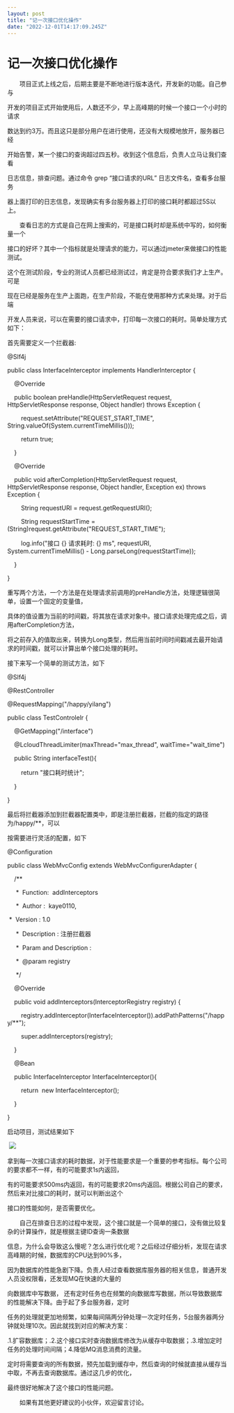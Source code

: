 ```yaml
---
layout: post
title: "记一次接口优化操作"
date: "2022-12-01T14:17:09.245Z"
---
```

记一次接口优化操作
=========

　　项目正式上线之后，后期主要是不断地进行版本迭代，开发新的功能。自己参与

开发的项目正式开始使用后，人数还不少，早上高峰期的时候一个接口一个小时的请求

数达到约3万。而且这只是部分用户在进行使用，还没有大规模地放开，服务器已经

开始告警，某一个接口的查询超过四五秒。收到这个信息后，负责人立马让我们查看

日志信息，排查问题。通过命令 grep “接口请求的URL” 日志文件名，查看多台服务

器上面打印的日志信息，发现确实有多台服务器上打印的接口耗时都超过5S以上。

　　查看日志的方式是自己在网上搜索的，可是接口耗时却是系统中写的，如何衡量一个

接口的好坏？其中一个指标就是处理请求的能力，可以通过jmeter来做接口的性能测试。

这个在测试阶段，专业的测试人员都已经测试过，肯定是符合要求我们才上生产。可是

现在已经是服务在生产上面跑，在生产阶段，不能在使用那种方式来处理。对于后端

开发人员来说，可以在需要的接口请求中，打印每一次接口的耗时。简单处理方式如下：

首先需要定义一个拦截器:

@Slf4j

public class InterfaceInterceptor implements HandlerInterceptor {

    @Override

    public boolean preHandle(HttpServletRequest request, HttpServletResponse response, Object handler) throws Exception {

        request.setAttribute("REQUEST\_START\_TIME", String.valueOf(System.currentTimeMillis()));

        return true;

    }

    @Override

    public void afterCompletion(HttpServletRequest request, HttpServletResponse response, Object handler, Exception ex) throws Exception {

        String requestURI = request.getRequestURI();

        String requestStartTime = (String)request.getAttribute("REQUEST\_START\_TIME");

        log.info("接口 {} 请求耗时: {} ms", requestURI, System.currentTimeMillis() - Long.parseLong(requestStartTime));

    }

}

重写两个方法，一个方法是在处理请求前调用的preHandle方法，处理逻辑很简单，设置一个固定的变量值，

具体的值设置为当前的时间戳，将其放在请求对象中。接口请求处理完成之后，调用afterCompletion方法，

将之前存入的值取出来，转换为Long类型，然后用当前时间时间戳减去最开始请求的时间戳，就可以计算出单个接口处理的耗时。

接下来写一个简单的测试方法，如下

@Slf4j

@RestController

@RequestMapping("/happy/yilang")

public class TestControlelr {

    @GetMapping("/interface")

    @LcloudThreadLimiter(maxThread="max\_thread", waitTime="wait\_time")

    public String interfaceTest(){

        return "接口耗时统计";

    }

}

最后将拦截器添加到拦截器配置类中，即是注册拦截器，拦截的指定的路径为/happy/\*\*，可以

按需要进行灵活的配置，如下

@Configuration

public class WebMvcConfig extends WebMvcConfigurerAdapter {

    /\*\*

     \*  Function:  addInterceptors

     \*  Author :  kaye0110,

 \*  Version : 1.0

     \*  Description : 注册拦截器

     \*  Param and Description :

     \*  @param registry

     \*/

    @Override

    public void addInterceptors(InterceptorRegistry registry) {

        registry.addInterceptor(InterfaceInterceptor()).addPathPatterns("/happy/\*\*");

        super.addInterceptors(registry);

    }

    @Bean

    public InterfaceInterceptor InterfaceInterceptor(){

        return  new InterfaceInterceptor();

    }

}

启动项目，测试结果如下

 ![](https://img2023.cnblogs.com/blog/2127275/202212/2127275-20221201221206093-987726543.png)

拿到每一次接口请求的耗时数据，对于性能要求是一个重要的参考指标。每个公司的要求都不一样，有的可能要求1s内返回，

有的可能要求500ms内返回，有的可能要求20ms内返回。根据公司自己的要求，然后来对比接口的耗时，就可以判断出这个

接口的性能如何，是否需要优化。

　　自己在排查日志的过程中发现，这个接口就是一个简单的接口，没有做比较复杂的计算操作，就是根据主键ID查询一条数据

信息，为什么会导致这么慢呢？怎么进行优化呢？之后经过仔细分析，发现在请求高峰期的时候，数据库的CPU达到90%多，

因为数据库的性能急剧下降。负责人经过查看数据库服务器的相关信息，普通开发人员没权限看，还发现MQ在快速的大量的

向数据库中写数据， 还有定时任务也在频繁的向数据库写数据，所以导致数据库的性能解决下降。由于起了多台服务器，定时

任务的处理就更加地频繁，如果每间隔两分钟处理一次定时任务，5台服务器两分钟就处理10次。因此就找到对应的解决方案：

.1.扩容数据库；.2.这个接口实时查询数据库修改为从缓存中取数据；.3.增加定时任务的处理时间间隔；4.降低MQ消息消费的流量。

定时将需要查询的所有数据，预先加载到缓存中，然后查询的时候就直接从缓存当中取，不再去查询数据库。通过这几步的优化，

最终很好地解决了这个接口的性能问题。

　　如果有其他更好建议的小伙伴，欢迎留言讨论。
